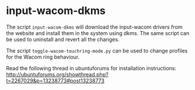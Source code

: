 # input-wacom-dkms
The script `input-wacom-dkms` will download the input-wacom drivers from the website and install them in the system using dkms.
The same script can be used to uninstall and revert all the changes.

The script `toggle-wacom-touchring-mode.py` can be used to change profiles for the Wacom ring behaviour.

Read the following thread in ubuntuforums for installation instructions: http://ubuntuforums.org/showthread.php?t=2267029&p=13238773#post13238773
